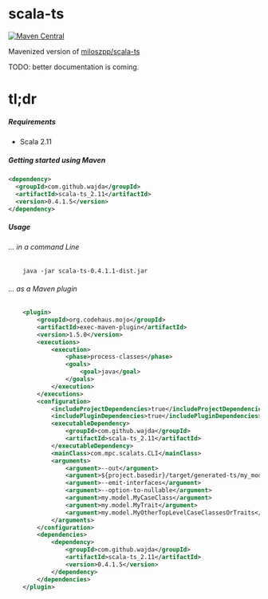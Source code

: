 # scala-ts

[![Maven Central](https://maven-badges.herokuapp.com/maven-central/com.github.wajda/scala-ts_2.12/badge.svg)](https://search.maven.org/search?q=g:com.github.wajda)


Mavenized version of [miloszpp/scala-ts](https://github.com/miloszpp/scala-ts)

TODO: better documentation is coming.


tl;dr
=========
##### Requirements
- Scala 2.11

##### Getting started using Maven
```xml
<dependency>
  <groupId>com.github.wajda</groupId>
  <artifactId>scala-ts_2.11</artifactId>
  <version>0.4.1.5</version>
</dependency>
```

##### Usage
###### ... in a command Line
```shell
    java -jar scala-ts-0.4.1.1-dist.jar
```

###### ... as a Maven plugin
```xml
    <plugin>
        <groupId>org.codehaus.mojo</groupId>
        <artifactId>exec-maven-plugin</artifactId>
        <version>1.5.0</version>
        <executions>
            <execution>
                <phase>process-classes</phase>
                <goals>
                    <goal>java</goal>
                </goals>
            </execution>
        </executions>
        <configuration>
            <includeProjectDependencies>true</includeProjectDependencies>
            <includePluginDependencies>true</includePluginDependencies>
            <executableDependency>
                <groupId>com.github.wajda</groupId>
                <artifactId>scala-ts_2.11</artifactId>
            </executableDependency>
            <mainClass>com.mpc.scalats.CLI</mainClass>
            <arguments>
                <argument>--out</argument>
                <argument>${project.basedir}/target/generated-ts/my_model.ts</argument>
                <argument>--emit-interfaces</argument>
                <argument>--option-to-nullable</argument>
                <argument>my.model.MyCaseClass</argument>
                <argument>my.model.MyTrait</argument>
                <argument>my.model.MyOtherTopLevelCaseClassesOrTraits</argument>
            </arguments>
        </configuration>
        <dependencies>
            <dependency>
                <groupId>com.github.wajda</groupId>
                <artifactId>scala-ts_2.11</artifactId>
                <version>0.4.1.5</version>
            </dependency>
        </dependencies>
    </plugin>
```
